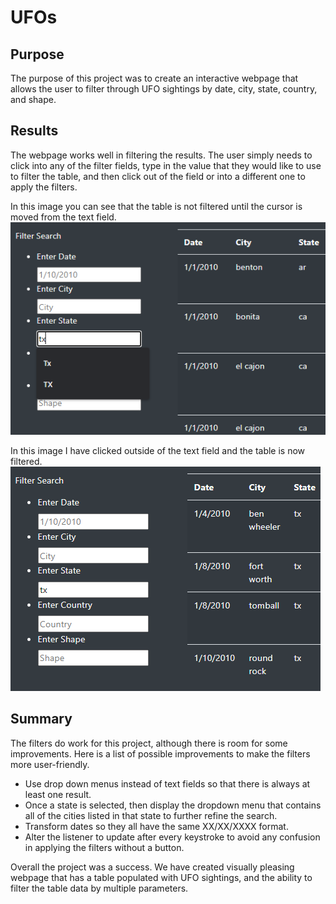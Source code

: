 # UFOs
## Purpose
The purpose of this project was to create an interactive webpage that allows the user to filter through UFO sightings by date, city, state, country, and shape.
## Results
The webpage works well in filtering the results. The user simply needs to click into any of the filter fields, type in the value that they would like to use to filter the table, and then click out of the field or into a different one to apply the filters.

In this image you can see that the table is not filtered until the cursor is moved from the text field.
![After typing, but before moving the cursor](static/images/beforeclick.png)  
  
In this image I have clicked outside of the text field and the table is now filtered.
![After clicking out of the text field the table is filtered](static/images/afterclick.png)
## Summary
The filters do work for this project, although there is room for some improvements. Here is a list of possible improvements to make the filters more user-friendly.  
  
 - Use drop down menus instead of text fields so that there is always at least one result.
 - Once a state is selected, then display the dropdown menu that contains all of the cities listed in that state to further refine the search.
 - Transform dates so they all have the same XX/XX/XXXX format.
 - Alter the listener to update after every keystroke to avoid any confusion in applying the filters without a button.

Overall the project was a success. We have created visually pleasing webpage that has a table populated with UFO sightings, and the ability to filter the table data by multiple parameters.

